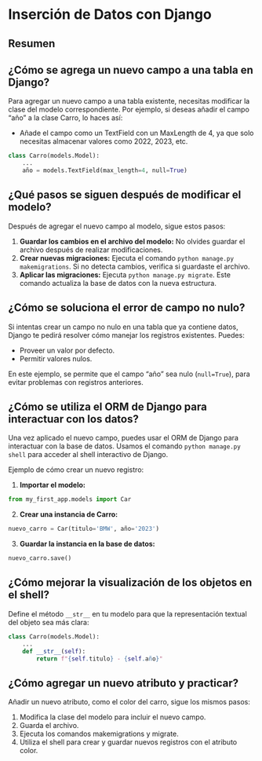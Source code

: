 # Inserción de Datos con Django

## Resumen

## ¿Cómo se agrega un nuevo campo a una tabla en Django?

Para agregar un nuevo campo a una tabla existente, necesitas modificar la clase del modelo correspondiente. Por ejemplo, si deseas añadir el campo “año” a la clase Carro, lo haces así:

* Añade el campo como un TextField con un MaxLength de 4, ya que solo necesitas almacenar valores como 2022, 2023, etc.

```Python
class Carro(models.Model):
    ...
    año = models.TextField(max_length=4, null=True)
```

## ¿Qué pasos se siguen después de modificar el modelo?

Después de agregar el nuevo campo al modelo, sigue estos pasos:

1. **Guardar los cambios en el archivo del modelo:** No olvides guardar el archivo después de realizar modificaciones.
2. **Crear nuevas migraciones:** Ejecuta el comando `python manage.py makemigrations`. Si no detecta cambios, verifica si guardaste el archivo.
3. **Aplicar las migraciones:** Ejecuta `python manage.py migrate`. Este comando actualiza la base de datos con la nueva estructura.

## ¿Cómo se soluciona el error de campo no nulo?
Si intentas crear un campo no nulo en una tabla que ya contiene datos, Django te pedirá resolver cómo manejar los registros existentes. Puedes:

* Proveer un valor por defecto.
* Permitir valores nulos.

En este ejemplo, se permite que el campo “año” sea nulo (`null=True`), para evitar problemas con registros anteriores.

## ¿Cómo se utiliza el ORM de Django para interactuar con los datos?

Una vez aplicado el nuevo campo, puedes usar el ORM de Django para interactuar con la base de datos. Usamos el comando `python manage.py shell` para acceder al shell interactivo de Django.

Ejemplo de cómo crear un nuevo registro:

1. **Importar el modelo:**

```Python
from my_first_app.models import Car
```

2. **Crear una instancia de Carro:**

```Python
nuevo_carro = Car(titulo='BMW', año='2023')
```

3. **Guardar la instancia en la base de datos:**

```Python
nuevo_carro.save()
```

## ¿Cómo mejorar la visualización de los objetos en el shell?

Define el método `__str__` en tu modelo para que la representación textual del objeto sea más clara:

```Python
class Carro(models.Model):
    ...
    def __str__(self):
        return f"{self.titulo} - {self.año}"
```

## ¿Cómo agregar un nuevo atributo y practicar?

Añadir un nuevo atributo, como el color del carro, sigue los mismos pasos:

1. Modifica la clase del modelo para incluir el nuevo campo.
2. Guarda el archivo.
3. Ejecuta los comandos makemigrations y migrate.
4. Utiliza el shell para crear y guardar nuevos registros con el atributo color.